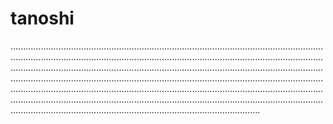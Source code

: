 # tanoshi

...........................................................................................................................................................................................................................................................................................................................................................................................................................................................................................................................................................................................................................................................................................................................................................................................................................................................................